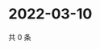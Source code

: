 # 2022-03-10

共 0 条

<!-- BEGIN WEIBO -->
<!-- 最后更新时间 Thu Mar 10 2022 08:41:23 GMT+0800 (China Standard Time) -->

<!-- END WEIBO -->
